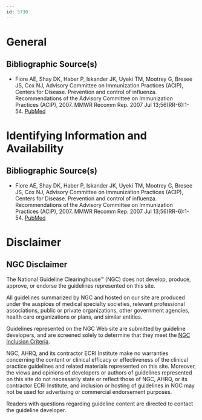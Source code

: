 ```yaml
---
id: 5730
---
```


# General

## Bibliographic Source(s)

- Fiore AE, Shay DK, Haber P, Iskander JK, Uyeki TM, Mootrey G, Bresee JS, Cox NJ, Advisory Committee on Immunization Practices (ACIP), Centers for Disease. Prevention and control of influenza. Recommendations of the Advisory Committee on Immunization Practices (ACIP), 2007. MMWR Recomm Rep. 2007 Jul 13;56(RR-6):1-54. [ PubMed ](http://www.ncbi.nlm.nih.gov/entrez/query.fcgi?cmd=Retrieve&db=pubmed&dopt=Abstract&list_uids=17625497)

# Identifying Information and Availability

## Bibliographic Source(s)

- Fiore AE, Shay DK, Haber P, Iskander JK, Uyeki TM, Mootrey G, Bresee JS, Cox NJ, Advisory Committee on Immunization Practices (ACIP), Centers for Disease. Prevention and control of influenza. Recommendations of the Advisory Committee on Immunization Practices (ACIP), 2007. MMWR Recomm Rep. 2007 Jul 13;56(RR-6):1-54. [ PubMed ](http://www.ncbi.nlm.nih.gov/entrez/query.fcgi?cmd=Retrieve&db=pubmed&dopt=Abstract&list_uids=17625497)

# Disclaimer

## NGC Disclaimer

The National Guideline Clearinghouse™ (NGC) does not develop, produce, approve, or endorse the guidelines represented on this site.

All guidelines summarized by NGC and hosted on our site are produced under the auspices of medical specialty societies, relevant professional associations, public or private organizations, other government agencies, health care organizations or plans, and similar entities.

Guidelines represented on the NGC Web site are submitted by guideline developers, and are screened solely to determine that they meet the [NGC Inclusion Criteria](/help-and-about/summaries/inclusion-criteria).

NGC, AHRQ, and its contractor ECRI Institute make no warranties concerning the content or clinical efficacy or effectiveness of the clinical practice guidelines and related materials represented on this site. Moreover, the views and opinions of developers or authors of guidelines represented on this site do not necessarily state or reflect those of NGC, AHRQ, or its contractor ECRI Institute, and inclusion or hosting of guidelines in NGC may not be used for advertising or commercial endorsement purposes.

Readers with questions regarding guideline content are directed to contact the guideline developer.

